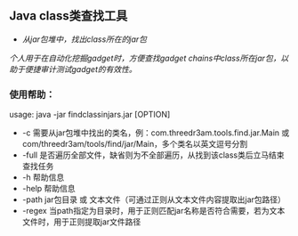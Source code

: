 ## Java class类查找工具

- *从jar包堆中，找出class所在的jar包*

*个人用于在自动化挖掘gadget时，方便查找gadget chains中class所在jar包，以助于便捷审计测试gadget的有效性。*

### 使用帮助：

usage: java -jar findclassinjars.jar [OPTION]
- -c <arg>       需要从jar包堆中找出的类名，例：com.threedr3am.tools.find.jar.Main 或 com/threedr3am/tools/find/jar/Main，多个类名以英文逗号分割
- -full          是否遍历全部文件，缺省则为不全部遍历，从找到该class类后立马结束查找任务
- -h             帮助信息
- -help          帮助信息
- -path <arg>    jar包目录 或 文本文件（可通过正则从文本文件内容提取出jar包路径）
- -regex <arg>   当path指定为目录时，用于正则匹配jar名称是否符合需要，若为文本文件时，用于正则提取jar文件路径
